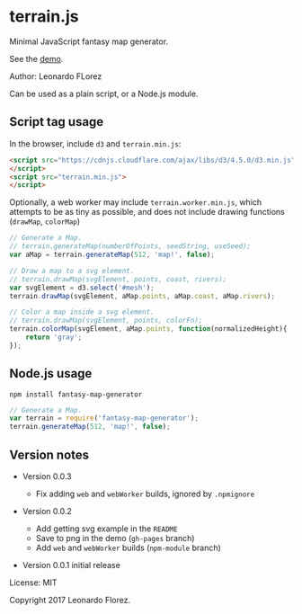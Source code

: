 terrain.js
=============

Minimal JavaScript fantasy map generator.

See the [demo](https://ldd.github.io/fantasy-map-generator/).

Author: Leonardo FLorez

Can be used as a plain script, or a Node.js module.


Script tag usage
----------------
In the browser, include `d3` and `terrain.min.js`:

```html
<script src="https://cdnjs.cloudflare.com/ajax/libs/d3/4.5.0/d3.min.js">
</script>
<script src="terrain.min.js">
</script>
```

Optionally, a web worker may include `terrain.worker.min.js`, which attempts to be as tiny as possible, and does not include drawing functions (`drawMap`, `colorMap`)

```js
// Generate a Map.
// terrain.generateMap(numberOfPoints, seedString, useSeed);
var aMap = terrain.generateMap(512, 'map!', false);

// Draw a map to a svg element.
// terrain.drawMap(svgElement, points, coast, rivers);
var svgElement = d3.select('#mesh');
terrain.drawMap(svgElement, aMap.points, aMap.coast, aMap.rivers);

// Color a map inside a svg element.
// terrain.drawMap(svgElement, points, colorFn);
terrain.colorMap(svgElement, aMap.points, function(normalizedHeight){
    return 'gray';
});
```

Node.js usage
-------------

```
npm install fantasy-map-generator
```

```js
// Generate a Map.
var terrain = require('fantasy-map-generator');
terrain.generateMap(512, 'map!', false);
```

Version notes
-------------
* Version 0.0.3
  * Fix adding `web` and `webWorker` builds, ignored by `.npmignore`
* Version 0.0.2 
  * Add getting svg example in the `README`
  * Save to png in the demo (`gh-pages` branch)
  * Add `web` and `webWorker` builds (`npm-module` branch)

* Version 0.0.1 initial release
 
License: MIT

Copyright 2017 Leonardo Florez.